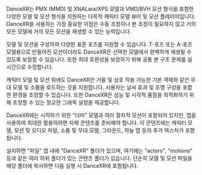 DanceXR는 PMX (MMD) 및 XNALara/XPS 모델과 VMD/BVH 모션 형식을 포함한 다양한 모델 및 모션 형식을 지원하는 다목적 캐릭터 모델 뷰어 및 모션 플레이어입니다. DanceXR을 사용하는 가장 중요한 이점은 수동 조정이나 본 조정이 필요하지 않고 거의 모든 모델에 거의 모든 모션을 재생할 수 있는 능력입니다.

모델 및 모션을 구성하여 다양한 표준 포즈를 지원할 수 있습니다. T-포즈 또는 A-포즈 모델용으로 만들어진 모션이더라도 DanceXR은 선택한 모델에서 완벽하게 재생될 수 있도록 보장할 수 있습니다. 또한 최대 호환성을 보장하기 위해 공통 본 구조 문제를 실시간으로 수정합니다.

캐릭터 모델 및 모션 외에도 DanceXR은 거울 및 상호 작용 가능한 기본 객체와 같은 무대 모델 및 소품을 로드하는 것을 지원합니다. 사용자는 날씨 효과 및 조명 구성을 포함한 환경을 조정할 수 있습니다. 또한 DanceXR은 성능 및 시각적 품질을 최적화하기 위해 조정할 수 있는 정교한 그래픽 설정을 제공합니다.

DanceXR에는 시작하기 위한 "더미" 모델과 여러 절차적 모션이 포함되어 있지만, 앱을 사용하여 최대한 활용하려면 자체 콘텐츠를 준비해야 합니다. 이 콘텐츠에는 캐릭터 모델, 모션 및 오디오 파일, 소품 및 무대 모델, 그라운드, 하늘 맵 등의 추가 텍스처가 포함됩니다.

설치하면 "파일" 앱 내에 "DanceXR" 폴더가 있으며, 여기에는 "actors", "motions" 등과 같은 여러 하위 폴더가 있는 콘텐츠 폴더가 있습니다. 단순히 모델 및 모션 파일을 해당 폴더에 복사하면 다음 실행 시 DanceXR에 포함됩니다.